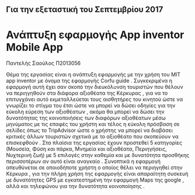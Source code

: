 ## Για την εξεταστική του Σεπτεμβρίου 2017

# Ανάπτυξη εφαρμογής App inventor Mobile App
Παντελής Σαούλος 
Π2013056

Θέμα της εργασίας είναι η ανάπτυξη εφαρμογής με την χρήση του MIT app inventor με όνομα της εφαρμογής Corfu guide . Συγκεκριμένα η εφαρμογή αυτή έχει σαν σκοπό την διευκόλυνση τουριστών που θέλουν να περιηγηθούν στα διάφορα αξιοθέατα της Κέρκυρας , για να το επιτυγχάνει αυτό εκμεταλλεύεται τους αισθητήρες του κινητού ώστε να γνωρίζει το στίγμα του έτσι ώστε να μπορεί να δώσει οδηγίες για την εύκολη εύρεση των αξιοθέατων , ακόμα θα μπορεί να δώσει την δυνατότητας της κοινοποιήσεις των διαφόρων αξιοθέατων μέσω μηνύματος με τις επαφές του χρήστη και τέλος η εύκολη πρόσβαση σε σελίδες όπως το TripAdvisor ώστε ο χρήστης να μπορεί να διαβάσει κριτικές άλλων τουριστών σχετικά με το αξιοθέατο που σκοπεύουν να επισκεφθούν . Στα πλαίσια της εργασίας έχουν προστεθεί 5 κατηγορίες (Μουσεία, Φύση και πάρκα, Μνημεία και αξιοθέατα, Περιηγήσεις, Νυχτερινή ζωή) με 5 επιλογές στην καθεμία και με δυνατότητα προσθήκης περισσοτέρων αν αυτό είναι αναγκαίο . Συνοπτικά η εφαρμογή απευθύνεται σε οποιοδήποτε χρήστη ο οποίος θέλει να περιηγηθεί στην Κέρκυρα , για την πλήρη χρήση της εφαρμογής είναι απαραίτητη συσκευή με δυνατότητες GPS με εγκατεστημένη την εφαρμογή Maps της google ,  αλλά και τηλεφώνου για την δυνατότητα κοινοποίησης .
